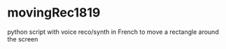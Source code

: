 # movingRec1819
python script with voice reco/synth in French to move a rectangle around the screen
